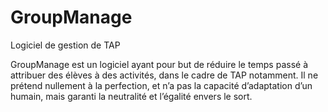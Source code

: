 # GroupManage
Logiciel de gestion de TAP

  GroupManage est un logiciel ayant pour but de réduire le temps passé à attribuer des élèves à des activités, dans le cadre de
  TAP notamment. Il ne prétend nullement à la perfection, et n’a pas la capacité d’adaptation d’un humain, mais garanti la neutralité et l’égalité envers le sort.

